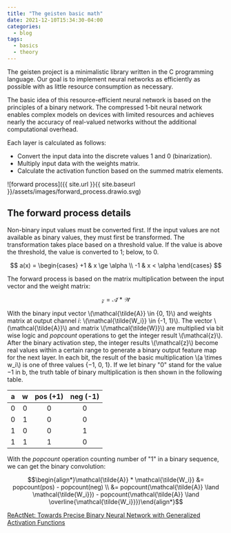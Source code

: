 ```yaml
---
title: "The geisten basic math"
date: 2021-12-10T15:34:30-04:00
categories:
  - blog 
tags:
  - basics
  - theory
---
```


<script src="https://polyfill.io/v3/polyfill.min.js?features=es6"></script>
<script id="MathJax-script" async src="https://cdn.jsdelivr.net/npm/mathjax@3/es5/tex-mml-chtml.js"></script>

The geisten project is a minimalistic library written in the C programming language. Our goal is to implement neural networks as efficiently as possible with as little resource consumption as necessary.

The basic idea of this resource-efficient neural network is based on the principles of a binary network. The compressed 1-bit neural network enables complex models on devices with limited resources and achieves nearly the accuracy of real-valued networks without the additional computational overhead.

Each layer is calculated as follows:
- Convert the input data into the discrete values 1 and 0 (binarization).
- Multiply input data with the weights matrix.
- Calculate the activation function based on the summed matrix elements. 

![forward process]({{ site.url }}{{ site.baseurl }}/assets/images/forward_process.drawio.svg)

## The forward process details

Non-binary input values must be converted first. If the input values are not available as binary values, they must first be transformed. The transformation takes place based on a threshold value. If the value is above the threshold, the value is converted to 1; below, to 0.

$$ a(x) = \begin{cases}  +1 &  x \ge \alpha \\ -1 & x < \alpha \end{cases} $$

The forward process is based on the matrix multiplication between the input vector and the weight matrix:

$$ \mathcal{z} = \mathcal{\tilde{A}} * \mathcal{\tilde{W}} $$

With the binary input vector \\(\mathcal{\tilde{A}} \in {0, 1}\\) and weights matrix at output channel _i_: \\(\mathcal{\tilde{W_i}} \in {-1, 1}\\). The vector \\(\mathcal{\tilde{A}}\\) and matrix \\(\mathcal{\tilde{W}}\\) are multiplied via bit wise logic and _popcount_ operations to get the integer result \\(\mathcal{z}\\).  After the binary activation step, the integer results \\(\mathcal{z}\\) become real values within a certain range to generate a binary output feature map for the next layer.
In each bit, the result of the basic multiplication \\(a \times w_i\\) is one of three values {−1, 0, 1}. If we let binary "0" stand for the value −1 in b, the truth table of binary multiplication is then shown in the following table.

| a        | w          | pos (+1)  | neg (-1) |
| ------------- |:-------------:| :-----:|:-----:|
| 0     | 0 | 0 |0 |
| 0     | 1 | 0 |0 |
| 1     | 0 | 0 |1 |
| 1     | 1 | 1 |0 |

With the _popcount_ operation counting number of "1" in a binary sequence, we can get the binary
convolution:

$$\begin{align*}\mathcal{\tilde{A}} * \mathcal{\tilde{W_i}} &= popcount(pos) - popcount(neg) \\
 &= popcount(\mathcal{\tilde{A}} \land  \mathcal{\tilde{W_i}}) - popcount(\mathcal{\tilde{A}} \land  \overline{\mathcal{\tilde{W_i}}})\end{align*}$$


[ReActNet: Towards Precise Binary Neural Network with Generalized Activation Functions](https://arxiv.org/pdf/2003.03488.pdf)
